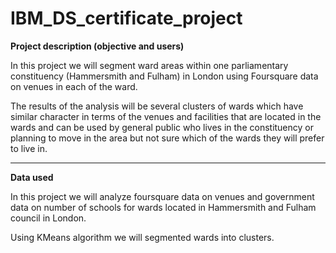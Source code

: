 # IBM_DS_certificate_project


**Project description (objective and users)**

In this project we will segment ward areas within one parliamentary constituency (Hammersmith and Fulham) in London using Foursquare data on venues in each of the ward.

The results of the analysis will be several clusters of wards which have similar character in terms of the venues and facilities that are located in the wards and can be used by general public who lives in the constituency or planning to move in the area but not sure which of the wards they will prefer to live in.

---

**Data used**

In this project we will analyze foursquare data on venues and government data on number of schools for wards located in Hammersmith and Fulham council in London. 

Using KMeans algorithm we will segmented wards into clusters. 

